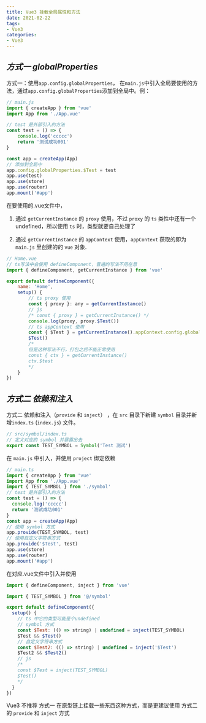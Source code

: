 ```yaml
---
title: Vue3 挂载全局属性和方法
date: 2021-02-22
tags:
- Vue3
categories:
- Vue3
---
```


## ***方式一 globalProperties***
方式一：使用`app.config.globalProperties`， 在`main.js`中引入全局要使用的方法，通过`app.config.globalProperties`添加到全局中。例：

```javascript
// main.js
import { createApp } from 'vue'
import App from './App.vue'

// test 是外部引入的方法
const test = () => {
    console.log('ccccc')
    return '测试成功001'
}

const app = createApp(App)
// 添加到全局中
app.config.globalProperties.$Test = test
app.use(test)
app.use(store)
app.use(router)
app.mount('#app')
```

在要使用的.vue文件中，

1. 通过 `getCurrentInstance` 的 `proxy` 使用，不过 `proxy` 的 `ts` 类性中还有一个 undefined，所以使用 `ts` 时，类型就要自己处理了

2. 通过 `getCurrentInstance` 的 `appContext` 使用，`appContext` 获取的即为 `main.js` 里创建的的 `vue` 对象.

```javascript
// Home.vue
// ts写法中会使用 defineComponent，普通的写法不用在意
import { defineComponent, getCurrentInstance } from 'vue'

export default defineComponent({
    name: 'Home',
    setup() {
        // ts proxy 使用
        const { proxy }: any = getCurrentInstance()
        // js
        /* const { proxy } = getCurrentInstance() */
        console.log(proxy, proxy.$Test())
        // ts appContext 使用
        const { $Test } = getCurrentInstance().appContext.config.globalProperties
        $Test()
        /* 
        但是这种写法不行，打包之后不能正常使用
        const { ctx } = getCurrentInstance()
        ctx.$test
        */
    }
})
```

## ***方式二 依赖和注入***
方式二 依赖和注入（`provide` 和 `inject`） ，在 `src` 目录下新建 `symbol` 目录并新增`index.ts` (`index.js`) 文件。

```javascript
// src/symbol/index.ts
// 定义对应的 symbol 并暴露出去
export const TEST_SYMBOL = Symbol('Test 测试')
```

在 `main.js` 中引入，并使用 `project` 绑定依赖

```javascript
// main.ts
import { createApp } from 'vue'
import App from './App.vue'
import { TEST_SYMBOL } from './symbol'
// test 是外部引入的方法
const test = () => {
  console.log('ccccc')
  return '测试成功001'
}
const app = createApp(App)
// 使用 symbol 方式
app.provide(TEST_SYMBOL, test)
// 使用自定义字符串方式
app.provide('$Test', test)
app.use(store)
app.use(router)
app.mount('#app')
```

在对应.vue文件中引入并使用

```javascript
import { defineComponent, inject } from 'vue'

import { TEST_SYMBOL } from '@/symbol'

export default defineComponent({
  setup() {
    // ts 中它的类型可能是个undefined
    // symbol 方式
    const $Test: (() => string) | undefined = inject(TEST_SYMBOL)
    $Test && $Test()
    // 自定义字符串方式
    const $Test2: (() => string) | undefined = inject('$Test')
    $Test2 && $Test2()
    // js
    /*
    const $Test = inject(TEST_SYMBOL)
    $Test()
    */
  }
})
```

Vue3 不推荐 方式一 在原型链上挂载一些东西这种方式，而是更建议使用 方式二 的 `provide` 和 `inject` 方式
